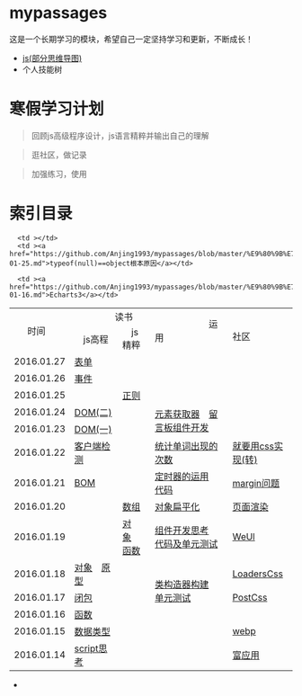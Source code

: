 # mypassages
这是一个长期学习的模块，希望自己一定坚持学习和更新，不断成长！

- [js(部分思维导图)](https://www.processon.com/mind/55d14785e4b014d9c57e0076)
- 个人技能树



# 寒假学习计划 #
> 回顾js高级程序设计，js语言精粹并输出自己的理解

> 逛社区，做记录

> 加强练习，使用

# 索引目录 #


<table  style="border-collapse:collapse;" >

   <tr>
      <td rowspan="2" >&ensp;&ensp;&ensp;时间</td>
      <td colspan="2" >&ensp;&ensp;&ensp;&ensp;&ensp;&ensp;&ensp;&ensp;&ensp;读书</td>
      <td rowspan="2" >&ensp;&ensp;&ensp;&ensp;&ensp;&ensp;&ensp;&ensp;&ensp;&ensp;&ensp;&ensp;运用</td>
      <td rowspan="2" >&ensp;&ensp;&ensp;&ensp;&ensp;&ensp;&ensp;&ensp;&ensp;&ensp;&ensp;社区</td>
   </tr>
   <tr>
      <td >&ensp;&ensp;js高程</td>     
      <td >&ensp;&ensp;js精粹</td>
   </tr>
   <tr>
      <td>2016.01.27</td>
      <td ><a href="https://github.com/Anjing1993/mypassages/blob/master/%E8%AF%BB%E4%B9%A6/js%E9%AB%98%E7%A8%8B(%E8%A1%A8%E5%8D%95)2016-01-27.md">表单</a></td>
      <td ></td>
      <td ></td>
      <td ></td>
   </tr>
 <tr>
      <td>2016.01.26</td>
      <td ><a href="https://github.com/Anjing1993/mypassages/blob/master/%E8%AF%BB%E4%B9%A6/js%E9%AB%98%E7%A8%8B(%E4%BA%8B%E4%BB%B6)2016-01-26.md">事件</a></td>
      <td ></td>
      <td ></td>
      <td ></td>
 </tr> 
 <tr>
      <td>2016.01.25</td>
      <td ></td>
      <td ><a href="https://github.com/Anjing1993/mypassages/blob/master/%E8%AF%BB%E4%B9%A6/js%E7%B2%BE%E7%B2%B9(%E6%AD%A3%E5%88%99)2016-01-25.md">正则</a></td>
      <td ></td>
      <td></td/>
      
   </tr> 
<tr>
      <td>2016.01.24</td>
      <td "><a href="https://github.com/Anjing1993/mypassages/blob/master/%E8%AF%BB%E4%B9%A6/js%E9%AB%98%E7%A8%8B(DOM(%E4%BA%8C))2016-01-24.md">DOM(二)</a></td>
      <td ></td>
      <td rowspan="2"><a href="#">元素获取器</a>&ensp;&ensp;<a href="#">留言板组件开发</a></td>
      <td ></td>
   </tr> 
<tr>
      <td>2016.01.23</td>
      <td ><a href="https://github.com/Anjing1993/mypassages/blob/master/%E8%AF%BB%E4%B9%A6/js%E9%AB%98%E7%A8%8B(DOM)2016-01-23.md">DOM(一)</a></td>
      
      <td ></td>
      <td ><a href="https://github.com/Anjing1993/mypassages/blob/master/%E9%80%9B%E7%A4%BE%E5%8C%BA/typeof(null)%3Dobject%E6%A0%B9%E6%9C%AC%E5%8E%9F%E5%9B%A02016-01-25.md">typeof(null)==object根本原因</a></td>
   </tr> 
 <tr>
      <td>2016.01.22</td>
      <td ><a href="https://github.com/Anjing1993/mypassages/blob/master/%E8%AF%BB%E4%B9%A6/js%E9%AB%98%E7%A8%8B(%E5%AE%A2%E6%88%B7%E7%AB%AF%E6%A3%80%E6%B5%8B)2016-01-22.md">客户端检测</a></td>
      <td ></td>
      <td ><a href="https://github.com/Anjing1993/mypassages/blob/master/%E8%BF%90%E7%94%A8/%E5%8E%9F%E5%9E%8B-%E5%AD%97%E7%AC%A6%E4%B8%B2/%E7%BB%9F%E8%AE%A1%E5%8D%95%E8%AF%8D%E5%87%BA%E7%8E%B0%E7%9A%84%E6%AC%A1%E6%95%B0.html">统计单词出现的次数</a></td>
      <td ><a href="http://mp.weixin.qq.com/s?__biz=MzAxODE2MjM1MA==&mid=401718037&idx=1&sn=1948181dba68a0661f152cd2551f06a9&scene=0#wechat_redirect">就要用css实现(转)</a></td>
   </tr> 
 <tr>
      <td>2016.01.21</td>
      <td ><a href="https://github.com/Anjing1993/mypassages/blob/master/%E8%AF%BB%E4%B9%A6/js%E9%AB%98%E7%A8%8B(BOM)2016-01-21.md">BOM</a></td>
      <td ></td>
      <td ><a href="https://github.com/Anjing1993/mypassages/blob/master/%E8%BF%90%E7%94%A8/%E5%AE%9A%E6%97%B6%E5%99%A8/%E5%AE%9A%E6%97%B6%E5%99%A8%E8%BF%90%E7%94%A8.md">定时器的运用</a>&ensp;&ensp;<a href="https://github.com/Anjing1993/mypassages/blob/master/%E8%BF%90%E7%94%A8/%E5%AE%9A%E6%97%B6%E5%99%A8/test.html">代码</a></td>
      <td ><a href="https://github.com/Anjing1993/mypassages/blob/master/%E9%80%9B%E7%A4%BE%E5%8C%BA/margin%E9%97%AE%E9%A2%982016-01-21.md">margin问题</a></td>
   </tr> 
 <tr>
      <td>2016.01.20</td>
      <td ></td>
      <td ><a href="https://github.com/Anjing1993/mypassages/blob/master/%E8%AF%BB%E4%B9%A6/js%E7%B2%BE%E7%B2%B9(%E6%95%B0%E7%BB%84)2016-01-20.md">数组</a></td>
      <td ><a href="https://github.com/Anjing1993/mypassages/blob/master/%E8%BF%90%E7%94%A8/%E5%8E%9F%E5%9E%8B-%E5%AD%97%E7%AC%A6%E4%B8%B2/%E5%AF%B9%E8%B1%A1%E6%89%81%E5%B9%B3%E5%8C%96.html">对象扁平化</a></td>
      <td ><a href="https://github.com/Anjing1993/mypassages/blob/master/%E9%80%9B%E7%A4%BE%E5%8C%BA/%E7%BD%91%E9%A1%B5%E6%B8%B2%E6%9F%932016-01-20.md">页面渲染</a></td>
   </tr> 
 <tr>
      <td>2016.01.19</td>
      <td ></td>
      <td ><a href="https://github.com/Anjing1993/mypassages/blob/master/%E8%AF%BB%E4%B9%A6/js%E7%B2%BE%E7%B2%B9(%E5%AF%B9%E8%B1%A1)2016-01-19.md">对象</a>&ensp;&ensp;<a href="https://github.com/Anjing1993/mypassages/blob/master/%E8%AF%BB%E4%B9%A6/js%E7%B2%BE%E7%B2%B9(%E5%87%BD%E6%95%B0)2016-01-19.md">函数</a></td>
      <td rowspan=""><a href="https://github.com/Anjing1993/mypassages/tree/master/%E7%BB%84%E4%BB%B6%E5%BC%80%E5%8F%91/input-component">组件开发思考</a>&ensp;&ensp;<a href="https://github.com/Anjing1993/my-components">代码及单元测试</a></td>
      <td ><a href="https://github.com/Anjing1993/mypassages/blob/master/%E9%80%9B%E7%A4%BE%E5%8C%BA/WeUl2016-01-19.md">WeUl</a></td>
   </tr>
 <tr>
      <td>2016.01.18</td>
      <td ><a href="https://github.com/Anjing1993/mypassages/blob/master/%E8%AF%BB%E4%B9%A6/js%E9%AB%98%E7%A8%8B(%E5%AF%B9%E8%B1%A1)2016-01-18.md">对象</a>&ensp;&ensp;<a href="https://github.com/Anjing1993/mypassages/blob/master/%E8%AF%BB%E4%B9%A6/js%E9%AB%98%E7%A8%8B(%E5%8E%9F%E5%9E%8B%E5%AF%B9%E8%B1%A1)2016-01-18.md">原型</a></td>
      <td ></td>
      <td rowspan="3"><a href="https://github.com/Anjing1993/my-construct-of-class/blob/master/jicheng.html">类构造器构建</a>&ensp;&ensp;<a href="https://github.com/Anjing1993/my-construct-of-class/blob/master/jasmine-test/test.js">单元测试</a></td>
      <td ><a href="https://github.com/Anjing1993/mypassages/blob/master/%E9%80%9B%E7%A4%BE%E5%8C%BA/LoadersCss2016-01-18.md">LoadersCss</a></td>
   </tr>
<tr>
      <td>2016.01.17</td>
      <td ><a href="https://github.com/Anjing1993/mypassages/blob/master/%E8%AF%BB%E4%B9%A6/js%E9%AB%98%E7%A8%8B(%E9%97%AD%E5%8C%85)2016-01-17.md">闭包</a></td>
      <td ></td>
      <td ><a href="https://github.com/Anjing1993/mypassages/blob/master/%E9%80%9B%E7%A4%BE%E5%8C%BA/PostCss2016-01-17.md">PostCss</a></td>
   </tr> 
<tr>
      <td>2016.01.16</td>
      <td ><a href="https://github.com/Anjing1993/mypassages/blob/master/%E8%AF%BB%E4%B9%A6/js%E9%AB%98%E7%A8%8B(%E5%87%BD%E6%95%B0)2016-01-16.md">函数</a></td>
      <td ></td>

      <td ><a href="https://github.com/Anjing1993/mypassages/blob/master/%E9%80%9B%E7%A4%BE%E5%8C%BA/Echarts2016-01-16.md">Echarts3</a></td>
   </tr> 
<tr>
      <td>2016.01.15</td>
      <td ><a href="https://github.com/Anjing1993/mypassages/blob/master/%E8%AF%BB%E4%B9%A6/js%E9%AB%98%E7%A8%8B(%E6%95%B0%E6%8D%AE%E7%B1%BB%E5%9E%8B)2016-01-15.md">数据类型</a></td>
      <td ></td>
      <td ></td>
      <td ><a href="https://github.com/Anjing1993/mypassages/blob/master/%E9%80%9B%E7%A4%BE%E5%8C%BA/webp2016-01-15.md">webp</a></td>
   </tr> 
<tr>
      <td>2016.01.14</td>
      <td ><a href="https://github.com/Anjing1993/mypassages/blob/master/%E8%AF%BB%E4%B9%A6/js%E9%AB%98%E7%A8%8B(script)2016-01-14.md">script思考</a></td>
      <td ></td>
      <td ></td>
      <td ><a href="https://github.com/Anjing1993/mypassages/blob/master/%E9%80%9B%E7%A4%BE%E5%8C%BA/rich-client2016-01-14.md">富应用</a></td>
   </tr> 
</table>








 




-



